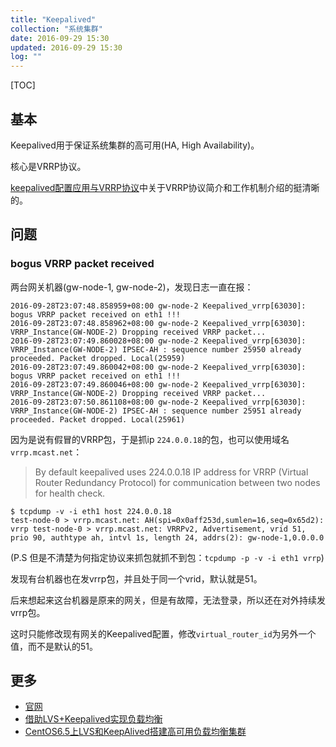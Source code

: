 ```yaml
---
title: "Keepalived"
collection: "系统集群"
date: 2016-09-29 15:30
updated: 2016-09-29 15:30
log: ""
---
```


[TOC]

## 基本

Keepalived用于保证系统集群的高可用(HA, High Availability)。

核心是VRRP协议。

[keepalived配置应用与VRRP协议](http://bbs.linuxtone.org/home.php?mod=space&uid=11671&do=blog&id=550)中关于VRRP协议简介和工作机制介绍的挺清晰的。


## 问题

### bogus VRRP packet received

两台网关机器(gw-node-1, gw-node-2)，发现日志一直在报：

```text
2016-09-28T23:07:48.858959+08:00 gw-node-2 Keepalived_vrrp[63030]: bogus VRRP packet received on eth1 !!!
2016-09-28T23:07:48.858962+08:00 gw-node-2 Keepalived_vrrp[63030]: VRRP_Instance(GW-NODE-2) Dropping received VRRP packet...
2016-09-28T23:07:49.860028+08:00 gw-node-2 Keepalived_vrrp[63030]: VRRP_Instance(GW-NODE-2) IPSEC-AH : sequence number 25950 already proceeded. Packet dropped. Local(25959)
2016-09-28T23:07:49.860042+08:00 gw-node-2 Keepalived_vrrp[63030]: bogus VRRP packet received on eth1 !!!
2016-09-28T23:07:49.860046+08:00 gw-node-2 Keepalived_vrrp[63030]: VRRP_Instance(GW-NODE-2) Dropping received VRRP packet...
2016-09-28T23:07:50.861108+08:00 gw-node-2 Keepalived_vrrp[63030]: VRRP_Instance(GW-NODE-2) IPSEC-AH : sequence number 25951 already proceeded. Packet dropped. Local(25961)
```

因为是说有假冒的VRRP包，于是抓ip `224.0.0.18`的包，也可以使用域名`vrrp.mcast.net`：

> By default keepalived uses 224.0.0.18 IP address for VRRP (Virtual Router Redundancy Protocol) for communication between two nodes for health check.

```text
$ tcpdump -v -i eth1 host 224.0.0.18
test-node-0 > vrrp.mcast.net: AH(spi=0x0aff253d,sumlen=16,seq=0x65d2): vrrp test-node-0 > vrrp.mcast.net: VRRPv2, Advertisement, vrid 51, prio 90, authtype ah, intvl 1s, length 24, addrs(2): gw-node-1,0.0.0.0
```

(P.S 但是不清楚为何指定协议来抓包就抓不到包：`tcpdump -p -v -i eth1 vrrp`)

发现有台机器也在发vrrp包，并且处于同一个vrid，默认就是51。

后来想起来这台机器是原来的网关，但是有故障，无法登录，所以还在对外持续发vrrp包。

这时只能修改现有网关的Keepalived配置，修改`virtual_router_id`为另外一个值，而不是默认的51。

## 更多

* [官网](http://www.keepalived.org/)
* [借助LVS+Keepalived实现负载均衡](http://www.cnblogs.com/edisonchou/p/4281978.html)
* [CentOS6.5上LVS和KeepAlived搭建高可用负载均衡集群](http://www.pycoding.com/2015/04/23/lvs-keepalived.html#4-KeepAlivde的配置)
